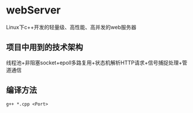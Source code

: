 # webServer
Linux下c++开发的轻量级、高性能、高并发的web服务器

## 项目中用到的技术架构
线程池+非阻塞socket+epoll多路复用+状态机解析HTTP请求+信号捕捉处理+管道通信

## 编译方法
````
g++ *.cpp <Port>
````
